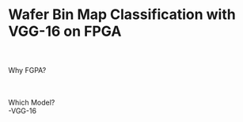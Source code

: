 # Wafer Bin Map Classification with VGG-16 on FPGA
</br></br>
Why FGPA?</br>

</br></br>
Which Model?</br>
-VGG-16
